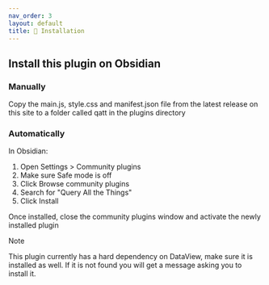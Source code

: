 ```yaml
---
nav_order: 3
layout: default
title: 🚀 Installation
---
```


## Install this plugin on Obsidian

### Manually

Copy the main.js, style.css and manifest.json file from the latest release on this site to a folder called qatt in the plugins directory

### Automatically

In Obsidian:

1. Open Settings > Community plugins
2. Make sure Safe mode is off
3. Click Browse community plugins
4. Search for "Query All the Things"
5. Click Install

Once installed, close the community plugins window and activate the newly installed plugin

> [!NOTE]
> This plugin currently has a hard dependency on DataView, make sure it is installed as well. If it is not found you will get a message asking you to install it.
